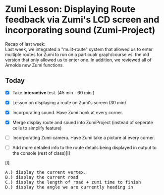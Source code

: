 # Zumi Lesson:  Displaying Route feedback via Zumi's LCD screen and incorporating sound (Zumi-Project)

Recap of last week:  <br>
Last week, we integrated a "mulit-route" system that allowed us to enter multiple routes for Zumi to run on a particualr graph/course vs. the old version that only allowed us to enter one.  In addition, we reviewed all of Arnolds new Zumi functions.  <br> 

Today
-------
- [X]  Take **interactive** test.   (45 min - 60 min ) <br>
- [X]  Lesson on displaying a route on Zumi's screen (30 min) <br>
- [X]  Incorporating sound.         Have Zumi honk at every corner. <br>
- [X]  Merge display route and sound into ZumiProject (instead of seperate cells to simplify feature)  <br>
- [ ]  Incorporating Zumi camera.   Have Zumi take a picture at every corner.  <br>
- [ ]  Add more detailed info to the route details being displayed in output to the console (rest of class)[I] <br>


[I]
<pre>
A.) display the current vertex.
B.) display the current road
C.) display the length of road + zumi time to finish
D.) display the angle we are currently heading in  </pre> <br>
